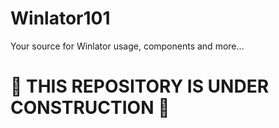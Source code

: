 # Winlator101
Your source for Winlator usage, components and more...

# 🚧 THIS REPOSITORY IS UNDER CONSTRUCTION 🚧
